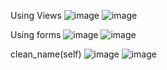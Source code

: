 Using Views
![image](https://github.com/user-attachments/assets/2faaa175-e542-4a96-b485-675212d4ed89)
![image](https://github.com/user-attachments/assets/9dbcd9c8-5ccf-42cf-a83c-f647a876936d)

Using forms
![image](https://github.com/user-attachments/assets/1e5059bc-15a0-44e8-bd84-79dee4ebe81b)
![image](https://github.com/user-attachments/assets/db6aa027-9b3f-4c52-b360-cd526c482027)

clean_name(self)
![image](https://github.com/user-attachments/assets/c3796843-d2d9-4666-90cb-bf92bfd36e58)
![image](https://github.com/user-attachments/assets/db9e71d8-72a1-4acc-98a9-36ab5c57f415)
